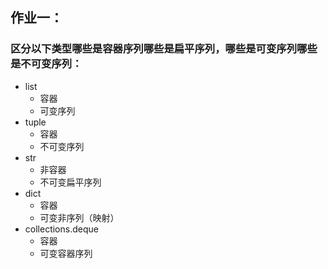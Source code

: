 ## 作业一：

### 区分以下类型哪些是容器序列哪些是扁平序列，哪些是可变序列哪些是不可变序列：
* list
  * 容器 
  * 可变序列
* tuple
  * 容器
  * 不可变序列
* str
  * 非容器
  * 不可变扁平序列
* dict
  * 容器 
  * 可变非序列（映射）
* collections.deque
  * 容器 
  * 可变容器序列
